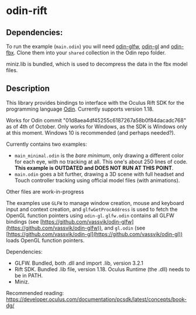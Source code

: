# odin-rift

## Dependencies: 

To run the example (`main.odin`) you will need [odin-glfw](https://github.com/vassvik/odin-glfw), [odin-gl](https://github.com/vassvik/odin-gl) and [odin-fbx](https://github.com/vassvik/odin-fbx). Clone them into your `shared` collection in the Odin repo folder.

miniz.lib is bundled, which is used to decompress the data in the fbx model files. 


## Description

This library provides bindings to interface with the Oculus Rift SDK for the programming language [Odin](https://github.com/gingerBill/Odin). Currently supports version 1.18.

Works for Odin commit "01d8aea4df45255c6187267a58b0f84dacadc768" as of 4th of October. Only works for Windows, as the SDK is Windows only at this moment. Windows 10 is recommended (and perhaps needed?).


Currently contains two examples: 
 - `main_minimal.odin` is the *bare minimum*, only drawing a different color for each eye, with no tracking at all. This one's about 250 lines of code. **This example is OUTDATED and DOES NOT RUN AT THIS POINT**. 
 - `main.odin` goes a bit further, drawing a 3D scene with full headset and Touch controller tracking using official model files (with animations). 
 
Other files are work-in-progress

The examples use `GLFW` to manage window creation, mouse and keyboard input and context creation, and `glfwGetProcAddress` is used to fetch the OpenGL function pointers using `odin-gl`. `glfw.odin` contains all GLFW bindings (see [https://github.com/vassvik/odin-glfw](https://github.com/vassvik/odin-glfw)), and `gl.odin` (see [https://github.com/vassvik/odin-gl](https://github.com/vassvik/odin-gl)) loads OpenGL function pointers.


Dependencies: 
 - GLFW. Bundled, both .dll and import .lib, version 3.2.1
 - Rift SDK. Bundled .lib file, version 1.18. Oculus Runtime (the .dll) needs to be in PATH. 
 - Miniz. 

 Recommended reading: https://developer.oculus.com/documentation/pcsdk/latest/concepts/book-dg/
